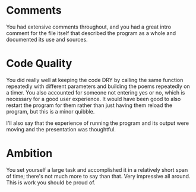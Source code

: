# Comments
You had extensive comments throughout, and you had a great intro comment for the file itself that described the program as a whole and documented its use and sources.

# Code Quality
You did really well at keeping the code DRY by calling the same function repeatedly with different parameters and building the poems repeatedly on a timer. You also accounted for someone not entering yes or no, which is necessary for a good user experience. It would have been good to also restart the program for them rather than just having them reload the program, but this is a minor quibble.

I'll also say that the experience of running the program and its output were moving and the presentation was thoughtful.

# Ambition
You set yourself a large task and accomplished it in a relatively short span of time; there's not much more to say than that. Very impressive all around. This is work you should be proud of.
